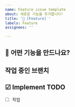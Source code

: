 ```yaml
---
name: Feature issue template
about: 새로운 기능을 추가합니다!
title: '🚀 [Feature] '
labels: Feature
assignees: ''

---
```


## 🚀 어떤 기능을 만드나요?

## 작업 중인 브랜치

## ☑ Implement TODO

- [ ] 작업
